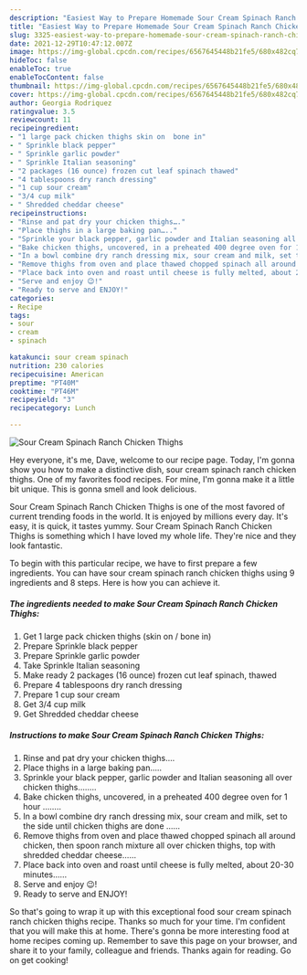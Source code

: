 ```yaml
---
description: "Easiest Way to Prepare Homemade Sour Cream Spinach Ranch Chicken Thighs"
title: "Easiest Way to Prepare Homemade Sour Cream Spinach Ranch Chicken Thighs"
slug: 3325-easiest-way-to-prepare-homemade-sour-cream-spinach-ranch-chicken-thighs
date: 2021-12-29T10:47:12.007Z
image: https://img-global.cpcdn.com/recipes/6567645448b21fe5/680x482cq70/sour-cream-spinach-ranch-chicken-thighs-recipe-main-photo.jpg
hideToc: false
enableToc: true
enableTocContent: false
thumbnail: https://img-global.cpcdn.com/recipes/6567645448b21fe5/680x482cq70/sour-cream-spinach-ranch-chicken-thighs-recipe-main-photo.jpg
cover: https://img-global.cpcdn.com/recipes/6567645448b21fe5/680x482cq70/sour-cream-spinach-ranch-chicken-thighs-recipe-main-photo.jpg
author: Georgia Rodriquez
ratingvalue: 3.5
reviewcount: 11
recipeingredient:
- "1 large pack chicken thighs skin on  bone in"
- " Sprinkle black pepper"
- " Sprinkle garlic powder"
- " Sprinkle Italian seasoning"
- "2 packages (16 ounce) frozen cut leaf spinach thawed"
- "4 tablespoons dry ranch dressing"
- "1 cup sour cream"
- "3/4 cup milk"
- " Shredded cheddar cheese"
recipeinstructions:
- "Rinse and pat dry your chicken thighs…."
- "Place thighs in a large baking pan….."
- "Sprinkle your black pepper, garlic powder and Italian seasoning all over chicken thighs…….."
- "Bake chicken thighs, uncovered, in a preheated 400 degree oven for 1 hour …….."
- "In a bowl combine dry ranch dressing mix, sour cream and milk, set to the side until chicken thighs are done ……"
- "Remove thighs from oven and place thawed chopped spinach all around chicken, then spoon ranch mixture all over chicken thighs, top with shredded cheddar cheese……"
- "Place back into oven and roast until cheese is fully melted, about 20-30 minutes……"
- "Serve and enjoy 😉!"
- "Ready to serve and ENJOY!"
categories:
- Recipe
tags:
- sour
- cream
- spinach

katakunci: sour cream spinach 
nutrition: 230 calories
recipecuisine: American
preptime: "PT40M"
cooktime: "PT46M"
recipeyield: "3"
recipecategory: Lunch

---
```



![Sour Cream Spinach Ranch Chicken Thighs](https://img-global.cpcdn.com/recipes/6567645448b21fe5/680x482cq70/sour-cream-spinach-ranch-chicken-thighs-recipe-main-photo.jpg)

Hey everyone, it's me, Dave, welcome to our recipe page. Today, I'm gonna show you how to make a distinctive dish, sour cream spinach ranch chicken thighs. One of my favorites food recipes. For mine, I'm gonna make it a little bit unique. This is gonna smell and look delicious.



Sour Cream Spinach Ranch Chicken Thighs is one of the most favored of current trending foods in the world. It is enjoyed by millions every day. It's easy, it is quick, it tastes yummy. Sour Cream Spinach Ranch Chicken Thighs is something which I have loved my whole life. They're nice and they look fantastic.


To begin with this particular recipe, we have to first prepare a few ingredients. You can have sour cream spinach ranch chicken thighs using 9 ingredients and 8 steps. Here is how you can achieve it.

<!--inarticleads1-->

##### The ingredients needed to make Sour Cream Spinach Ranch Chicken Thighs:

1. Get 1 large pack chicken thighs (skin on / bone in)
1. Prepare  Sprinkle black pepper
1. Prepare  Sprinkle garlic powder
1. Take  Sprinkle Italian seasoning
1. Make ready 2 packages (16 ounce) frozen cut leaf spinach, thawed
1. Prepare 4 tablespoons dry ranch dressing
1. Prepare 1 cup sour cream
1. Get 3/4 cup milk
1. Get  Shredded cheddar cheese




<!--inarticleads2-->

##### Instructions to make Sour Cream Spinach Ranch Chicken Thighs:

1. Rinse and pat dry your chicken thighs….
1. Place thighs in a large baking pan…..
1. Sprinkle your black pepper, garlic powder and Italian seasoning all over chicken thighs……..
1. Bake chicken thighs, uncovered, in a preheated 400 degree oven for 1 hour ……..
1. In a bowl combine dry ranch dressing mix, sour cream and milk, set to the side until chicken thighs are done ……
1. Remove thighs from oven and place thawed chopped spinach all around chicken, then spoon ranch mixture all over chicken thighs, top with shredded cheddar cheese……
1. Place back into oven and roast until cheese is fully melted, about 20-30 minutes……
1. Serve and enjoy 😉!
1. Ready to serve and ENJOY!



So that's going to wrap it up with this exceptional food sour cream spinach ranch chicken thighs recipe. Thanks so much for your time. I'm confident that you will make this at home. There's gonna be more interesting food at home recipes coming up. Remember to save this page on your browser, and share it to your family, colleague and friends. Thanks again for reading. Go on get cooking!
